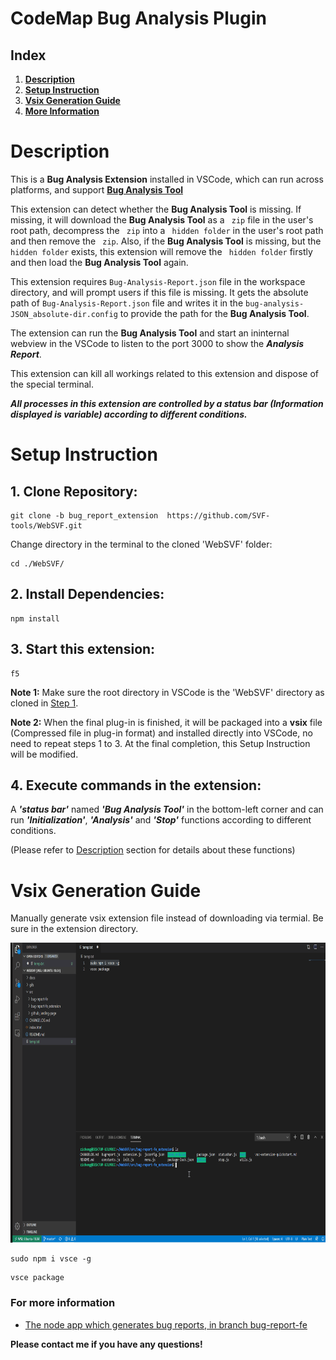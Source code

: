 # CodeMap Bug Analysis Plugin

## **Index**
1. **[Description](#Description)**
1. **[Setup Instruction](#Setup-Instruction)**
1. **[Vsix Generation Guide](#Vsix-Generation-Guide)**
1. **[More Information](#For-more-information)**

# Description
This is a **Bug Analysis Extension** installed in VSCode, which can run across platforms, and support **[Bug Analysis Tool](https://github.com/SVF-tools/WebSVF/tree/bug-report-fe#Bug-Analysis-Tool---Front-End---NodeJS)**

This extension can detect whether the **Bug Analysis Tool** is missing. If missing, it will download the **Bug Analysis Tool** as a `` zip``  file in the user's root path, decompress the `` zip``  into a `` hidden folder``  in the user's root path and then remove the `` zip``. Also, if the **Bug Analysis Tool** is missing, but the `` hidden folder``  exists, this extension will remove the `` hidden folder``  firstly and then load the **Bug Analysis Tool** again.

This extension requires `` Bug-Analysis-Report.json `` file in the workspace directory, and will prompt users if this file is missing. It gets the absolute path of `` Bug-Analysis-Report.json `` file and writes it in the `` bug-analysis-JSON_absolute-dir.config `` to provide the path for the **Bug Analysis Tool**.

The extension can run the **Bug Analysis Tool** and start an ininternal webview in the VSCode to listen to the port 3000 to show the ***Analysis Report***.

This extension can kill all workings related to this extension and dispose of the special terminal.

***All processes in this extension are controlled by a status bar (Information displayed is variable) according to different conditions.***

# Setup Instruction
## 1. Clone Repository:

```
git clone -b bug_report_extension  https://github.com/SVF-tools/WebSVF.git
```
Change directory in the terminal to the cloned 'WebSVF' folder:

```
cd ./WebSVF/
```

## 2. Install Dependencies:

```
npm install
```

## 3. Start this extension:

```
f5
```
**Note 1:** Make sure the root directory in VSCode is the 'WebSVF' directory as cloned in [Step 1](https://github.com/SVF-tools/WebSVF/tree/bug_report_extension#1-clone-repository).

**Note 2:** When the final plug-in is finished, it will be packaged into a **vsix** file (Compressed file in plug-in format) and installed directly into VSCode, no need to repeat steps 1 to 3. At the final completion, this Setup Instruction will be modified.

## 4. Execute commands in the extension:

A ***'status bar'*** named ***'Bug Analysis Tool'*** in the bottom-left corner and can run ***'Initialization'***, ***'Analysis'*** and ***'Stop'*** functions according to different conditions.

(Please refer to [Description](https://github.com/SVF-tools/WebSVF/tree/bug_report_extension#Description) section for details about these functions)

# Vsix Generation Guide

Manually generate vsix extension file instead of downloading via termial. Be sure in the extension directory.

<img src="gifs/PackageVsix.gif" height="480">

```
sudo npm i vsce -g
```

```
vsce package
```

### For more information

* [The node app which generates bug reports, in branch bug-report-fe](https://github.com/SVF-tools/WebSVF.git)

**Please contact me if you have any questions!**
